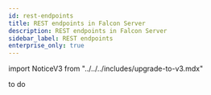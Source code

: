 ```yaml
---
id: rest-endpoints
title: REST endpoints in Falcon Server
description: REST endpoints in Falcon Server
sidebar_label: REST endpoints
enterprise_only: true
---
```


import NoticeV3 from "../../../includes/upgrade-to-v3.mdx"

<NoticeV3 />

to do